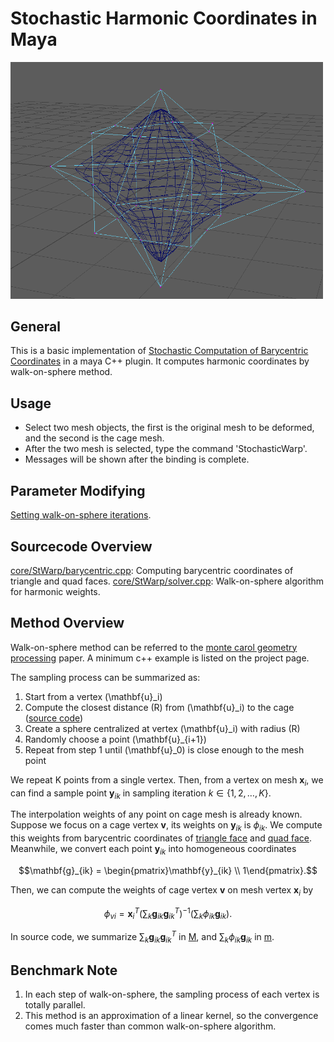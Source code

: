 # Stochastic Harmonic Coordinates in Maya

<img src="Untitled.png" alt="drawing" width="500"/>

## General

This is a basic implementation of [Stochastic Computation of Barycentric Coordinates](https://graphics.pixar.com/library/StochasticCoordinates/) in a maya C++ plugin. 
It computes harmonic coordinates by walk-on-sphere method.

## Usage 

- Select two mesh objects, the first is the original mesh to be deformed, and the second is the cage mesh. 
- After the two mesh is selected, type the command 'StochasticWarp'.
- Messages will be shown after the binding is complete. 

## Parameter Modifying

[Setting walk-on-sphere iterations](https://github.com/yoharol/StochasticWarp/blob/73e3f292a8aa81fe6516ea9018f21d2586c32b71/src/StochasticWarp.cpp#L73).

## Sourcecode Overview

[core/StWarp/barycentric.cpp](https://github.com/yoharol/StochasticWarp/blob/main/core/StWarp/barycentric.cpp): Computing barycentric coordinates of triangle and quad faces.
[core/StWarp/solver.cpp](https://github.com/yoharol/StochasticWarp/blob/main/core/StWarp/solver.cpp): Walk-on-sphere algorithm for harmonic weights.

## Method Overview

Walk-on-sphere method can be referred to the [monte carol geometry processing](https://www.cs.cmu.edu/~kmcrane/Projects/MonteCarloGeometryProcessing/index.html) paper. 
A minimum c++ example is listed on the project page.

The sampling process can be summarized as:
1. Start from a vertex \(\mathbf{u}_i\)
2. Compute the closest distance \(R\) from \(\mathbf{u}_i\) to the cage ([source code](https://github.com/yoharol/StochasticWarp/blob/06f9ef277271109a525877a7cd8151c9e78638ce/core/StWarp/solver.cpp#L140))
3. Create a sphere centralized at vertex \(\mathbf{u}_i\)  with radius \(R\)
4. Randomly choose a point  \(\mathbf{u}_{i+1}\)
5. Repeat from step 1 until  \(\mathbf{u}_0\) is close enough to the mesh point

We repeat K points from a single vertex. Then, from a vertex on mesh $\mathbf{x}_i$, we can find a sample point $\mathbf{y}_{ik}$ in sampling iteration $k\in\{1, 2, \dots, K\}$.

The interpolation weights of any point on cage mesh is already known. Suppose we focus on a cage vertex $\mathbf{v}$, its weights on $\mathbf{y}_{ik}$ is $\phi_{ik}$. We compute this weights from barycentric coordinates of [triangle face](https://github.com/yoharol/StochasticWarp/blob/06f9ef277271109a525877a7cd8151c9e78638ce/core/StWarp/solver.cpp#L155) and [quad face](https://github.com/yoharol/StochasticWarp/blob/06f9ef277271109a525877a7cd8151c9e78638ce/core/StWarp/solver.cpp#L171). Meanwhile, we convert each point $\mathbf{y}_{ik}$ into homogeneous coordinates

$$\mathbf{g}_{ik} = \begin{pmatrix}\mathbf{y}_{ik} \\ 1\end{pmatrix}.$$

Then, we can compute the weights of cage vertex $\mathbf{v}$ on mesh vertex $\mathbf{x}_i$ by

$$\phi_{vi} = \mathbf{x}_i^T \left(\sum_k\mathbf{g}_{ik}\mathbf{g}_{ik}^T\right)^{-1}\left(\sum_k \phi_{ik}\mathbf{g}_{ik}\right).$$

In source code, we summarize $\sum_k\mathbf{g}_{ik}\mathbf{g}_{ik}^T$ in [M](https://github.com/yoharol/StochasticWarp/blob/06f9ef277271109a525877a7cd8151c9e78638ce/core/StWarp/solver.cpp#L207), and $\sum_k \phi_{ik}\mathbf{g}_{ik}$ in [m](https://github.com/yoharol/StochasticWarp/blob/06f9ef277271109a525877a7cd8151c9e78638ce/core/StWarp/solver.cpp#L221).

## Benchmark Note

1. In each step of walk-on-sphere, the sampling process of each vertex is totally parallel. 
2. This method is an approximation of a linear kernel, so the convergence comes much faster than common walk-on-sphere algorithm.